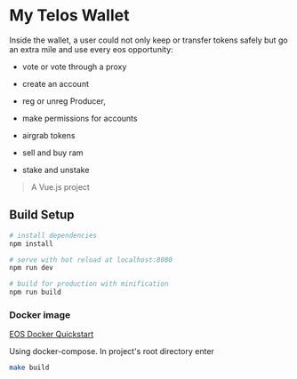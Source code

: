 # My Telos Wallet

Inside the wallet, a user could not only keep or transfer tokens safely but go an extra mile and use every eos opportunity:

- vote or vote through a proxy

- create an account

- reg or unreg Producer,

- make permissions for accounts

- airgrab tokens

- sell and buy ram

- stake and unstake


> A Vue.js project

## Build Setup

``` bash
# install dependencies
npm install

# serve with hot reload at localhost:8080
npm run dev

# build for production with minification
npm run build
```

### Docker image

[EOS Docker Quickstart](https://developers.eos.io/eosio-nodeos/docs/docker-quickstart)

Using docker-compose.
In project's root directory enter
```bash
make build
```
